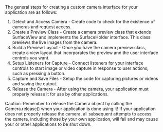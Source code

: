 The general steps for creating a custom camera interface for your application are as follows:

1. Detect and Access Camera - Create code to check for the existence of cameras and request access.
2. Create a Preview Class - Create a camera preview class that extends SurfaceView and implements the SurfaceHolder interface. This class previews the live images from the camera.
3. Build a Preview Layout - Once you have the camera preview class, create a view layout that incorporates the preview and the user interface controls you want.
4. Setup Listeners for Capture - Connect listeners for your interface controls to start image or video capture in response to user actions, such as pressing a button.
5. Capture and Save Files - Setup the code for capturing pictures or videos and saving the output.
6. Release the Camera - After using the camera, your application must properly release it for use by other applications.

Caution: Remember to release the Camera object by calling the Camera.release() when your application is done using it! If your application does not properly release the camera, all subsequent attempts to access the camera, including those by your own application, will fail and may cause your or other applications to be shut down.